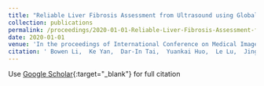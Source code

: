 ```yaml
---
title: "Reliable Liver Fibrosis Assessment from Ultrasound using Global Hetero-Image Fusion and View-Specific Parameterization"
collection: publications
permalink: /proceedings/2020-01-01-Reliable-Liver-Fibrosis-Assessment-from-Ultrasound-using-Global-Hetero-Image-Fusion-and-View-Specific-Parameterization
date: 2020-01-01
venue: 'In the proceedings of International Conference on Medical Image Computing and Computer-Assisted Intervention'
citation: ' Bowen Li,  Ke Yan,  Dar-In Tai,  Yuankai Huo,  Le Lu,  Jing Xiao,  <b>Adam P Harrison<b>, &quot;Reliable Liver Fibrosis Assessment from Ultrasound using Global Hetero-Image Fusion and View-Specific Parameterization.&quot; In the proceedings of International Conference on Medical Image Computing and Computer-Assisted Intervention, 2020.'
---
```

Use [Google Scholar](https://scholar.google.com/scholar?q=Reliable+Liver+Fibrosis+Assessment+from+Ultrasound+using+Global+Hetero+Image+Fusion+and+View+Specific+Parameterization){:target="_blank"} for full citation